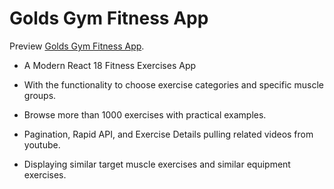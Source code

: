 # Golds Gym Fitness App

Preview [Golds Gym Fitness App](https://towkirdev-golds-gym.netlify.app/).

* A Modern React 18 Fitness Exercises App

* With the functionality to choose exercise categories and specific muscle groups.

* Browse more than 1000 exercises with practical examples.

* Pagination, Rapid API, and Exercise Details pulling related videos from youtube.

* Displaying similar target muscle exercises and similar equipment exercises.
